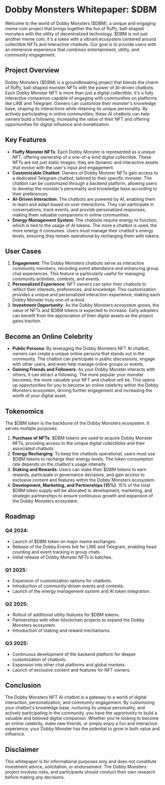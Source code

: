 # Dobby Monsters Whitepaper: $DBM

Welcome to the world of Dobby Monsters ($DBM), a unique and engaging meme coin project that brings together the fun of fluffy, ball-shaped monsters with the utility of decentralized technology. $DBM is not just another meme coin; it's a token with a vibrant ecosystem centered around collectible NFTs and interactive chatbots. Our goal is to provide users with an immersive experience that combines entertainment, utility, and community engagement.

## Project Overview

Dobby Monsters ($DBM) is a groundbreaking project that blends the charm of fluffy, ball-shaped monster NFTs with the power of AI-driven chatbots. Each Dobby Monster NFT is more than just a digital collectible; it's a fully interactive companion capable of engaging with communities on platforms like LINE and Telegram. Owners can customize their monster's knowledge base, shaping its interactions while retaining its unique personality. By actively participating in online communities, these AI chatbots can help owners build a following, increasing the value of their NFT and offering opportunities for digital influence and monetization.

## Key Features

- **Fluffy Monster NFTs**: Each Dobby Monster is represented as a unique NFT, offering ownership of a one-of-a-kind digital collectible. These NFTs are not just static images; they are dynamic and interactive assets that evolve with the user's input and engagement.
- **Customizable Chatbot**: Owners of Dobby Monster NFTs gain access to a dedicated Telegram chatbot, tailored to their specific monster. The chatbot can be customized through a backend platform, allowing users to develop the monster's personality and knowledge base according to their preferences.
- **AI-Driven Interaction**: The chatbots are powered by AI, enabling them to learn and adapt based on user interactions. They can participate in conversations, track events, and provide personalized responses, making them valuable companions in online communities.
- **Energy Management System**: The chatbots require energy to function, which is tied to the usage of AI tokens. The more a chatbot is used, the more energy it consumes. Users must manage their chatbot's energy levels, ensuring they remain operational by recharging them with tokens.

## User Cases

1. **Engagement**: The Dobby Monsters chatbots serve as interactive community members, recording event attendance and enhancing group chat experiences. This feature is particularly useful for managing community activities, contests, and events.
2. **Personalized Experience**: NFT owners can tailor their chatbots to reflect their interests, preferences, and knowledge. This customization provides a unique and personalized interaction experience, making each Dobby Monster truly one-of-a-kind.
3. **Investment Opportunity**: As the Dobby Monsters ecosystem grows, the value of NFTs and $DBM tokens is expected to increase. Early adopters can benefit from the appreciation of their digital assets as the project gains traction.

## Become an Online Celebrity

- **Public Persona**: By leveraging the Dobby Monsters NFT AI chatbot, owners can create a unique online persona that stands out in the community. The chatbot can participate in public discussions, engage with other users, and even help manage online groups or events.
- **Gaining Friends and Followers**: As your Dobby Monster interacts with others, it can attract a following. The more popular your monster becomes, the more valuable your NFT and chatbot will be. This opens up opportunities for you to become an online celebrity within the Dobby Monsters ecosystem, driving further engagement and increasing the worth of your digital asset.

## Tokenomics

The $DBM token is the backbone of the Dobby Monsters ecosystem. It serves multiple purposes:

1. **Purchase of NFTs**: $DBM tokens are used to acquire Dobby Monster NFTs, providing access to the unique digital collectibles and their associated chatbots.
2. **Energy Recharging**: To keep the chatbots operational, users must use $DBM tokens to recharge their energy levels. The token consumption rate depends on the chatbot's usage intensity.
3. **Staking and Rewards**: Users can stake their $DBM tokens to earn rewards, participate in governance decisions, and gain access to exclusive content and features within the Dobby Monsters ecosystem.
4. **Development, Marketing, and Partnerships (15%)**: 15% of the total $DBM token supply will be allocated to development, marketing, and strategic partnerships to ensure continuous growth and expansion of the Dobby Monsters ecosystem.

## Roadmap

### Q4 2024:
- Launch of $DBM token on major meme exchanges.
- Release of the Dobby.Events bot for LINE and Telegram, enabling head counting and event tracking in group chats.
- Initial release of Dobby Monster NFTs in batches.

### Q1 2025:
- Expansion of customization options for chatbots.
- Introduction of community-driven events and contests.
- Launch of the energy management system and AI token integration.

### Q2 2025:
- Rollout of additional utility features for $DBM tokens.
- Partnerships with other blockchain projects to expand the Dobby Monsters ecosystem.
- Introduction of staking and reward mechanisms.

### Q3 2025:
- Continuous development of the backend platform for deeper customization of chatbots.
- Expansion into other chat platforms and global markets.
- Launch of exclusive content and features for NFT owners.

## Conclusion

The Dobby Monsters NFT AI chatbot is a gateway to a world of digital interaction, personalization, and community engagement. By customizing your chatbot's knowledge base, nurturing its unique personality, and actively participating in the community, you have the opportunity to build a valuable and beloved digital companion. Whether you're looking to become an online celebrity, make new friends, or simply enjoy a fun and interactive experience, your Dobby Monster has the potential to grow in both value and influence.

## Disclaimer

This whitepaper is for informational purposes only and does not constitute investment advice, solicitation, or endorsement. The Dobby Monsters project involves risks, and participants should conduct their own research before making any decisions.